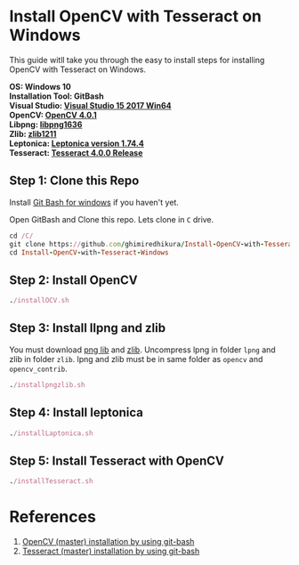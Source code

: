 # Install OpenCV with Tesseract on Windows

This guide witll take you through the easy to install steps for installing OpenCV with Tesseract on Windows.  

**OS: Windows 10**  
**Installation Tool: GitBash**  
**Visual Studio: [Visual Studio 15 2017 Win64](https://visualstudio.microsoft.com/thank-you-downloading-visual-studio/?sku=Community&rel=15)**  
**OpenCV: [OpenCV 4.0.1](https://github.com/opencv/opencv/releases/tag/4.0.1)**  
**Libpng: [libpng1636](https://sourceforge.net/projects/libpng/files/)**  
**Zlib: [zlib1211](https://sourceforge.net/projects/libpng/files/zlib/1.2.11/)**  
**Leptonica: [Leptonica version 1.74.4](https://github.com/DanBloomberg/leptonica/releases/tag/1.74.4)**  
**Tesseract: [Tesseract 4.0.0 Release](https://github.com/tesseract-ocr/tesseract/releases/tag/4.0.0)**  

## Step 1: Clone this Repo
Install [Git Bash for windows](https://git-scm.com/download/win) if you haven't yet.  

Open GitBash and Clone this repo. Lets clone in `C` drive. 

```ruby
cd /C/
git clone https://github.com/ghimiredhikura/Install-OpenCV-with-Tesseract-Windows.git 
cd Install-OpenCV-with-Tesseract-Windows
```
## Step 2: Install OpenCV
```ruby
./installOCV.sh
```
## Step 3: Install llpng and zlib
You must download [png lib](https://sourceforge.net/projects/libpng/files/) and [zlib](https://sourceforge.net/projects/libpng/files/zlib/1.2.11/). Uncompress lpng in folder `lpng` and zlib in folder `zlib`. lpng and zlib must be in same folder as `opencv` and `opencv_contrib`. 

```ruby
./installpngzlib.sh
```
## Step 4: Install leptonica
```ruby 
./installLaptonica.sh
```

## Step 5: Install Tesseract with OpenCV
```ruby
./installTesseract.sh
```

# References
1. [OpenCV (master) installation by using git-bash](https://docs.opencv.org/master/d3/d52/tutorial_windows_install.html#tutorial_windows_gitbash_build)
2. [Tesseract (master) installation by using git-bash](https://docs.opencv.org/master/db/d4c/tutorial_install_tesseract.html)